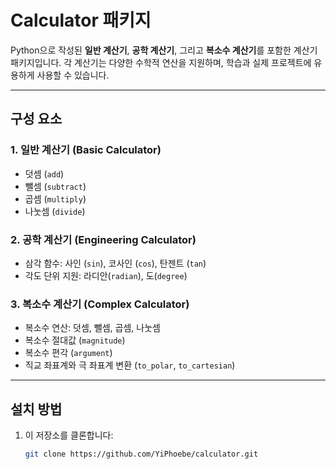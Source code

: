 # Calculator 패키지

Python으로 작성된 **일반 계산기**, **공학 계산기**, 그리고 **복소수 계산기**를 포함한 계산기 패키지입니다. 각 계산기는 다양한 수학적 연산을 지원하며, 학습과 실제 프로젝트에 유용하게 사용할 수 있습니다.

---

## **구성 요소**

### 1. 일반 계산기 (Basic Calculator)

- 덧셈 (`add`)
- 뺄셈 (`subtract`)
- 곱셈 (`multiply`)
- 나눗셈 (`divide`)

### 2. 공학 계산기 (Engineering Calculator)

- 삼각 함수: 사인 (`sin`), 코사인 (`cos`), 탄젠트 (`tan`)
- 각도 단위 지원: 라디안(`radian`), 도(`degree`)

### 3. 복소수 계산기 (Complex Calculator)

- 복소수 연산: 덧셈, 뺄셈, 곱셈, 나눗셈
- 복소수 절대값 (`magnitude`)
- 복소수 편각 (`argument`)
- 직교 좌표계와 극 좌표계 변환 (`to_polar`, `to_cartesian`)

---

## **설치 방법**

1. 이 저장소를 클론합니다:
   ```bash
   git clone https://github.com/YiPhoebe/calculator.git
   ```
